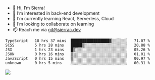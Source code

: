 - 👋 Hi, I’m Sierra!
- 👀 I’m interested in back-end development
- 🌱 I’m currently learning React, Serverless, Cloud
- 💞️ I’m looking to collaborate on learning
- 📫 Reach me via git@sierrac.dev

<!--START_SECTION:waka-->

```text
TypeScript   18 hrs 37 mins  █████████████████▓░░░░░░░   71.07 %
SCSS         5 hrs 28 mins   █████▒░░░░░░░░░░░░░░░░░░░   20.88 %
JSX          1 hrs 23 mins   █▒░░░░░░░░░░░░░░░░░░░░░░░   05.26 %
JSON         0 hrs 16 mins   ▒░░░░░░░░░░░░░░░░░░░░░░░░   01.01 %
JavaScript   0 hrs 15 mins   ▒░░░░░░░░░░░░░░░░░░░░░░░░   00.97 %
unknown      0 hrs 5 mins    ░░░░░░░░░░░░░░░░░░░░░░░░░   00.31 %
```

<!--END_SECTION:waka-->


![](https://hit.yhype.me/github/profile?user_id=7351311)

